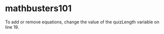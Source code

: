 # mathbusters101

To add or remove equations, change the value of the quizLength variable on line 19.
